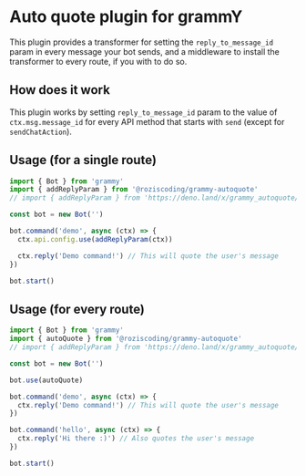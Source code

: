 # Auto quote plugin for grammY

This plugin provides a transformer for setting the `reply_to_message_id` param in every message your bot sends, and a middleware to install the transformer to every route, if you with to do so.

## How does it work

This plugin works by setting `reply_to_message_id` param to the value of `ctx.msg.message_id` for every API method that starts with `send` (except for `sendChatAction`).

## Usage (for a single route)

```ts
import { Bot } from 'grammy'
import { addReplyParam } from '@roziscoding/grammy-autoquote'
// import { addReplyParam } from 'https://deno.land/x/grammy_autoquote/mod.ts'

const bot = new Bot('')

bot.command('demo', async (ctx) => {
  ctx.api.config.use(addReplyParam(ctx))

  ctx.reply('Demo command!') // This will quote the user's message
})

bot.start()
```

## Usage (for every route)

```ts
import { Bot } from 'grammy'
import { autoQuote } from '@roziscoding/grammy-autoquote'
// import { addReplyParam } from 'https://deno.land/x/grammy_autoquote/mod.ts'

const bot = new Bot('')

bot.use(autoQuote)

bot.command('demo', async (ctx) => {
  ctx.reply('Demo command!') // This will quote the user's message
})

bot.command('hello', async (ctx) => {
  ctx.reply('Hi there :)') // Also quotes the user's message
})

bot.start()
```
